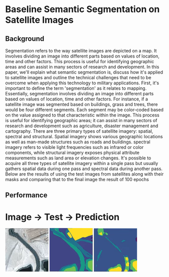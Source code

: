 # Baseline Semantic Segmentation on Satellite Images

## Background

Segmentation refers to the way satellite images are depicted on a map. It involves dividing an image into different parts based on values of location, time and other factors. This process is useful for identifying geographic areas and can assist in many sectors of research and development. In this paper, we'll explain what semantic segmentation is, discuss how it's applied to satellite images and outline the technical challenges that need to be overcome when applying this technology to military applications.
First, it's important to define the term 'segmentation' as it relates to mapping. Essentially, segmentation involves dividing an image into different parts based on values of location, time and other factors. For instance, if a satellite image was segmented based on buildings, grass and trees, there would be four different segments. Each segment may be color-coded based on the value assigned to that characteristic within the image. This process is useful for identifying geographic areas; it can assist in many sectors of research and development such as agriculture, disaster management and cartography.
There are three primary types of satellite imagery: spatial, spectral and structural. Spatial imagery shows various geographic locations as well as man-made structures such as roads and buildings. spectral imagery refers to visible light frequencies such as infrared or color components, while structural imagery exposes physical attribute measurements such as land area or elevation changes. It's possible to acquire all three types of satellite imagery within a single pass but usually gathers spatial data during one pass and spectral data during another pass.
Below are the results of using the test images from satellites along with their masks and comparing that to the final image the result of 100 epochs

## Performance

# Image -> Test -> Prediction

![alt text](https://github.com/kdevsam/CS301_Project/blob/milestone-2/images/img1.PNG?raw=true)
![alt text](https://github.com/kdevsam/CS301_Project/blob/milestone-2/images/test1.PNG?raw=true)
![alt text](https://github.com/kdevsam/CS301_Project/blob/milestone-2/images/pred1.PNG?raw=true)
